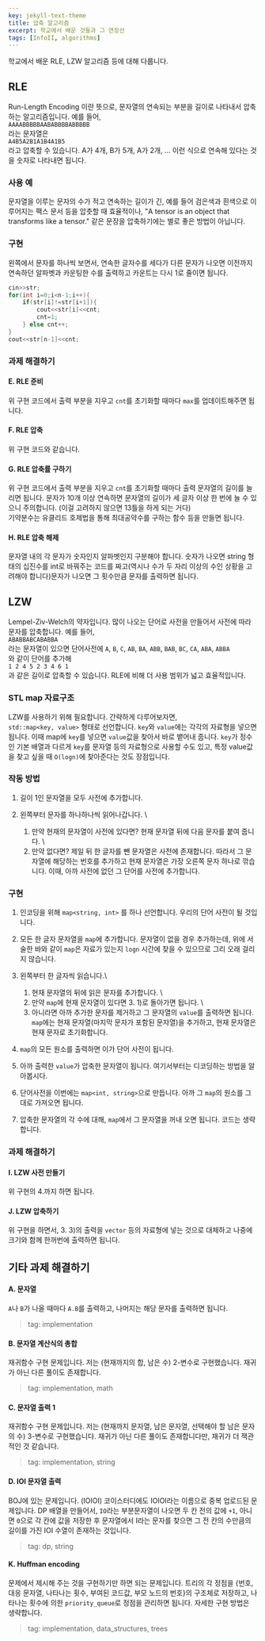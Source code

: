 ```yaml
---
key: jekyll-text-theme
title: 압축 알고리즘
excerpt: 학교에서 배운 것들과 그 연장선
tags: [InfoII, algorithms]
---
```


학교에서 배운 RLE, LZW 알고리즘 등에 대해 다룹니다.
## RLE
Run-Length Encoding 이란 뜻으로, 문자열의 연속되는 부분을 길이로 나타내서 압축하는 알고리즘입니다. 예를 들어, \
`AAAABBBBBAABABBBBABBBBB` \
라는 문자열은 \
`A4B5A2B1A1B4A1B5` \
라고 압축할 수 있습니다. A가 4개, B가 5개, A가 2개, ... 이런 식으로 연속해 있다는 것을 숫자로 나타내면 됩니다.
### 사용 예
문자열을 이루는 문자의 수가 적고 연속하는 길이가 긴, 예를 들어 검은색과 흰색으로 이루어지는 팩스 문서 등을 압춧할 때 효율적이나, "A tensor is an object that transforms like a tensor." 같은 문장을 압축하기에는 별로 좋은 방법이 아닙니다.
### 구현
왼쪽에서 문자를 하나씩 보면서, 연속한 글자수를 세다가 다른 문자가 나오면 이전까지 연속하던 알파벳과 카운팅한 수를 출력하고 카운트는 다시 1로 줄이면 됩니다.
```c++
cin>>str;
for(int i=0;i<n-1;i++){
    if(str[i]!=str[i+1]){
        cout<<str[i]<<cnt;
        cnt=1;
    } else cnt++;
}
cout<<str[n-1]<<cnt;
```
### 과제 해결하기
#### E. RLE 준비
위 구현 코드에서 출력 부분을 지우고 `cnt`를 초기화할 때마다 `max`를 업데이트해주면 됩니다.
#### F. RLE 압축
위 구현 코드와 같습니다.
#### G. RLE 압축률 구하기
위 구현 코드에서 출력 부분을 지우고 `cnt`를 초기화할 때마다 출력 문자열의 길이를 늘리면 됩니다. 문자가 10개 이상 연속하면 문자열의 길이가 세 글자 이상 한 번에 늘 수 있으니 주의합니다. (이걸 고려하지 않으면 13틀을 하게 되는 거다) \
기약분수는 유클리드 호제법을 통해 최대공약수를 구하는 함수 등을 만들면 됩니다.
#### H. RLE 압축 해제
문자열 내의 각 문자가 숫자인지 알파벳인지 구분해야 합니다. 숫자가 나오면 string 형태의 십진수를 int로 바꿔주는 코드를 짜고(역시나 수가 두 자리 이상의 수인 상황을 고려해야 합니다)문자가 나오면 그 횟수만큼 문자를 출력하면 됩니다.
## LZW
Lempel-Ziv-Welch의 약자입니다. 많이 나오는 단어로 사전을 만들어서 사전에 따라 문자를 압축합니다. 예를 들어, \
`ABABBABCABABBA` \
라는 문자열이 있으면 단어사전에
`A`, `B`, `C`, `AB`, `BA`, `ABB`, `BAB`, `BC`, `CA`, `ABA`, `ABBA` \
와 같이 단어를 추가해 \
`1 2 4 5 2 3 4 6 1` \
과 같은 길이로 압축할 수 있습니다. RLE에 비해 더 사용 범위가 넓고 효율적입니다.
### STL map 자료구조
LZW를 사용하기 위해 필요합니다. 간략하게 다루어보자면, \
`std::map<key, value>` 형태로 선언합니다. `key`와 `value`에는 각각의 자료형을 넣으면 됩니다. 이때 map에 `key`를 넣으면 `value`값을 찾아서 바로 뱉어내 줍니다. `key`가 정수인 기본 배열과 다르게 `key`를 문자열 등의 자료형으로 사용할 수도 있고, 특정 value값을 찾고 싶을 때 `O(logn)`에 찾아준다는 것도 장점입니다.
### 작동 방법
1. 길이 1인 문자열을 모두 사전에 추가합니다.
2. 왼쪽부터 문자를 하나하나씩 읽어나갑니다. \

    1) 만약 현재의 문자열이 사전에 있다면? 현재 문자열 뒤에 다음 문자를 붙여 줍니다. \
    2) 만약 없다면? 제일 뒤 한 글자를 뺀 문자열은 사전에 존재합니다. 따라서 그 문자열에 해당하는 번호를 추가하고 현재 문자열은 가장 오른쪽 문자 하나로 깎습니다. 이때, 아까 사전에 없던 그 단어를 사전에 추가합니다.

### 구현
1. 인코딩을 위해 `map<string, int>` 를 하나 선언합니다. 우리의 단어 사전이 될 것입니다.
2. 모든 한 글자 문자열을 `map`에 추가합니다. 문자열이 없을 경우 추가하는데, 위에 서술한 바와 같이 `map`은 자료가 있는지 `logn` 시간에 찾을 수 있으므로 그리 오래 걸리지 않습니다.
3. 왼쪽부터 한 글자씩 읽습니다.\

    1) 현재 문자열의 뒤에 읽은 문자를 추가합니다. \
    2) 만약 `map`에 현재 문자열이 있다면 3. 1)로 돌아가면 됩니다. \
    3) 아니라면 아까 추가한 문자를 제거하고 그 문자열의 `value`를 출력하면 됩니다. `map`에는 현재 문자열(마지막 문자가 포함된 문자열)을 추가하고, 현재 문자열은 현재 문자로 초기화합니다.

4. `map`의 모든 원소를 출력하면 이가 단어 사전이 됩니다.
5. 아까 출력한 `value`가 압축한 문자열이 됩니다.
여기서부터는 디코딩하는 방법을 알아봅시다.
6. 단어사전을 이번에는 `map<int, string>`으로 만듭니다. 아까 그 `map`의 원소를 그대로 가져오면 됩니다.
7. 압축한 문자열의 각 수에 대해, `map`에서 그 문자열을 꺼내 오면 됩니다.
코드는 생략합니다.

### 과제 해결하기
#### I. LZW 사전 만들기
위 구현의 4.까지 하면 됩니다.
#### J. LZW 압축하기
위 구현을 하면서, 3. 3)의 출력을 `vector` 등의 자료형에 넣는 것으로 대체하고 나중에 크기와 함께 한꺼번에 출력하면 됩니다.

## 기타 과제 해결하기
#### A. 문자열
`A`나 `B`가 나올 때마다 `A.B`를 출력하고, 나머지는 해당 문자를 출력하면 됩니다.
> tag: implementation

#### B. 문자열 계산식의 총합
재귀함수 구현 문제입니다. 저는 (현재까지의 합, 남은 수) 2-변수로 구현했습니다. 재귀가 아닌 다른 풀이도 존재합니다.
> tag: implementation, math

#### C. 문자열 출력 1
재귀함수 구현 문제입니다. 저는 (현재까지 문자열, 남은 문자열, 선택해야 할 남은 문자의 수) 3-변수로 구현했습니다. 재귀가 아닌 다른 풀이도 존재합니다만, 재귀가 더 잭관적인 것 같습니다.
> tag: implementation, string

#### D. IOI 문자열 출력
BOJ에 있는 문제입니다. (IOIOI) 코이스터디에도 IOIOI라는 이름으로 중복 업로드된 문제입니다.
DP 배열을 만들어서, `IO`라는 부분문자열이 나오면 두 칸 전의 값에 `+1`, 아니면 `0`으로 각 칸에 값을 저장한 후 문자열에서 I라는 문자를 찾으면 그 전 칸의 수만큼의 길이를 가진 IOI 수열이 존재하는 것입니다.
> tag: dp, string

#### K. Huffman encoding
문제에서 제시해 주는 것을 구현하기만 하면 되는 문제입니다. 트리의 각 정점을 {번호, 대응 문자열, 나타나는 횟수, 부여된 코드값, 부모 노드의 번호}의 구조체로 저장하고, 나타나는 횟수에 의한 `priority_queue`로 정점을 관리하면 됩니다. 자세한 구현 방법은 생략합니다.
> tag: implementation, data_structures, trees
